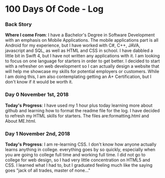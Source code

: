 # 100 Days Of Code - Log

### Back Story
**Where I come From**: I have a Bachelor's Degree in Software Development with an emphasis on Mobile Applications. The mobile applications part is all Android for my experience, but I have worked with C#, C++, JAVA, javascript and SQL, as well as HTML and CSS in school. I have dabbled a little bit in Swift 4, but I have not written any applications with it. I am looking to focus on one language for starters in order to get better. I decided to start with a refresher on web development so I can actually design a website that will help me showcase my skills for potential employers or customers. While I am doing this, I am also contemplating getting an A+ Certification, but I don't know if it would be worth it.

### Day 0 November 1st, 2018

**Today's Progress**: I have used my 1 hour plus today learning more about github and learning how to format the readme file for the log. I have decided to refresh my HTML skills for starters. The files are:formatting.html and About ME.html.

### Day 1 November 2nd, 2018

**Today's Progress**: I am re-learning CSS. I don't know how anyone actually learns anything in college. everything goes by so quickly, especially when you are going to college full time and working full time. I did not go to college for web design, so I had very little concentration on HTML5 and CSS. I learned what I had to, but I graduated feeling much like the saying goes "jack of all trades, master of none..."

<!---

### Day 0: February 30, 2016 (Example 1)
##### (delete me or comment me out)

**Today's Progress**: Fixed CSS, worked on canvas functionality for the app.

**Thoughts:** I really struggled with CSS, but, overall, I feel like I am slowly getting better at it. Canvas is still new for me, but I managed to figure out some basic functionality.

**Link to work:** [Calculator App](http://www.example.com)

### Day 0: February 30, 2016 (Example 2)
##### (delete me or comment me out)

**Today's Progress**: Fixed CSS, worked on canvas functionality for the app.

**Thoughts**: I really struggled with CSS, but, overall, I feel like I am slowly getting better at it. Canvas is still new for me, but I managed to figure out some basic functionality.

**Link(s) to work**: [Calculator App](http://www.example.com)


### Day 1: June 27, Monday

**Today's Progress**: I've gone through many exercises on FreeCodeCamp.

**Thoughts** I've recently started coding, and it's a great feeling when I finally solve an algorithm challenge after a lot of attempts and hours spent.

**Link(s) to work**
1. [Find the Longest Word in a String](https://www.freecodecamp.com/challenges/find-the-longest-word-in-a-string)
2. [Title Case a Sentence](https://www.freecodecamp.com/challenges/title-case-a-sentence)
--->
